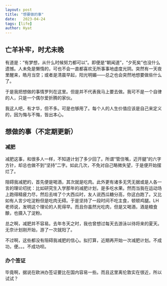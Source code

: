 ```yaml
---
layout: post
title: "想要做的事"
date:   2023-04-24
tags: [life]
author: Hyat
---
```


## 亡羊补牢，时尤未晚

有道是：“有梦想，从什么时候努力都可以”。即便是“朝闻道”，“夕死矣”也没什么遗憾。人未免是懒惰的，可也不会一直都喜欢无所事事地虚度光阴。突然有一天夜里醒来，皓月当空；或者是清晨早起，阳光明媚——总之也会突然地想要做些什么了。

于是我把想做的事情罗列在这里。但是并不代表我马上要去做。我可不是一个自律的人，只是一个偶尔爱折腾的家伙。

我这人吧，有才华，但不多。可是也够用了。每个人的人生价值应该是自己来定义的，因为悔与不悔，皆出本心。

## 想做的事（不定期更新）

### 减肥

减肥这事，和很多人一样，不知道计划了多少回了。所谓“管住嘴，迈开腿”的六字方针，却总也做不到“坚持”二字。如此几次，不免对自己略微失望，于是便开始摆烂了。

阻碍我减肥的，首先便是喝酒，其次就是吃肉。此外更有诸多无凭无据或是人各一言的理论叨扰：比如研究生入学那年的减肥计划，是多吃水果。然而当我在运动场上跑得精疲力尽，然后去啃了个大西瓜时，友人说西瓜糖分高，你这白跑了。又比如有人言少吃淀粉但是吃肉无碍。于是坚持了一段时间不吃主食，顿顿鸡腿。LH老师说，发明这个理论的人死得早。而且你虽然光吃肉，但是又喝酒，酒是粮食酿，也摄入了淀粉。

总之啊，减肥并不容易。去年冬天之时，我也曾想过每天去游泳以待将来的夏天。无奈计划刚开始，游了一次就阳了。

不过啊，这些都没有阻碍我减肥的信心。拟打算，近期再开始一次减肥计划。不成功，便。。。不成功呗。


### 办个签证

毕竟啊，据说在欧洲办签证要比在国内容易一些。而且这里离伦敦实在很近，所以试试？
